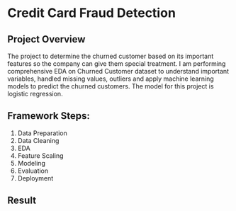 # Credit Card Fraud Detection

## Project Overview
The project to determine the churned customer based on its important features so the company can give them special treatment. 
I am performing comprehensive EDA on Churned Customer dataset to understand important variables, handled missing values, outliers and apply machine learning models 
to predict the churned customers. The model for this project is logistic regression.

## Framework Steps:
1. Data Preparation
2. Data Cleaning
3. EDA
4. Feature Scaling
5. Modeling
6. Evaluation
7. Deployment

## Result
